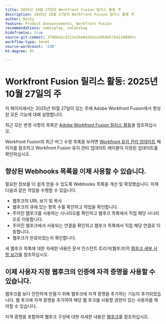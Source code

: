 ```yaml
---
title: 2025년 10월 27일의 Workfront Fusion 릴리스 활동 주
description: 2025년 10월 27일의 Workfront Fusion 릴리스 활동 주
author: Becky
feature: Product Announcements, Workfront Fusion
recommendations: noDisplay, noCatalog
hidefromtoc: true
source-git-commit: 3746ba1cd213a19a042da1a30b0d57bd1140907c
workflow-type: tm+mt
source-wordcount: '230'
ht-degree: 0%

---
```


# Workfront Fusion 릴리스 활동: 2025년 10월 27일의 주

이 페이지에서는 2025년 10월 27일이 있는 주에 Adobe Workfront Fusion에서 향상된 모든 기능에 대해 설명합니다.

최근 모든 변경 사항의 목록은 [Adobe Workfront Fusion 릴리스 활동](/help/workfront-fusion/fusion-product-releases/fusion-release-activity.md)을 참조하십시오.

Workfront Fusion의 최근 버그 수정 목록을 보려면 [Workfront 유지 관리 업데이트](https://experienceleague.adobe.com/en/docs/workfront-known-issues/releases/current-updates) 페이지를 참조하고 Workfront Fusion 유지 관리 업데이트 레이블이 지정된 업데이트를 확인하십시오.

## 향상된 Webhooks 목록을 이제 사용할 수 있습니다.

필요한 정보를 더 쉽게 얻을 수 있도록 Webhooks 목록을 개선 및 확장했습니다. 이제 다음과 같은 작업을 수행할 수 있습니다.

* 웹후크의 URL 보기 및 복사
* 웹후크의 큐에 있는 항목 수를 확인하고 작업을 확인합니다.
* 주어진 웹후크를 사용하는 시나리오를 확인하고 웹후크 목록에서 직접 해당 시나리오로 이동합니다.
* 주어진 웹후크에서 사용되는 연결을 확인하고 웹후크 목록에서 직접 해당 연결로 이동합니다.
* 웹후크가 만료되었는지 확인합니다.

새 웹후크 목록에 대한 자세한 내용은 문서 인스턴트 트리거(웹후크)의 [웹후크 세부 사항 보기](/help/workfront-fusion/references/modules/webhooks-reference.md#view-webhook-details)를 참조하십시오.

## 이제 사용자 지정 웹후크의 인증에 자격 증명을 사용할 수 있습니다.

웹후크를 보다 안전하게 만들기 위해 웹후크에 자격 증명을 추가하는 기능이 추가되었습니다. 웹 후크에 자격 증명을 추가하여 해당 웹 후크를 사용할 권한이 있는 사용자를 제어할 수 있습니다.

자격 증명을 포함하여 웹후크 구성에 대한 자세한 내용은 [웹후크](/help/workfront-fusion/references/apps-and-modules/universal-connectors/webhooks-updated.md)를 참조하십시오.

